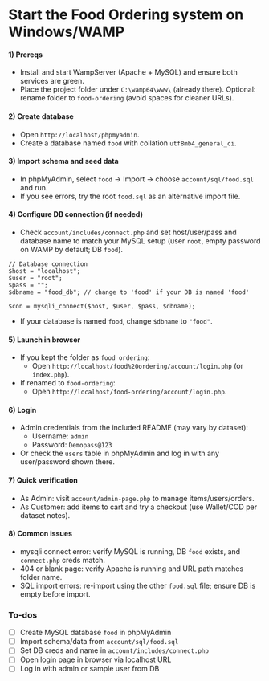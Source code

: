 <!-- 982c886e-891b-4427-85d4-8fc10af50992 cef0d11d-8fef-49e2-ad74-568eafea4892 -->
# Start the Food Ordering system on Windows/WAMP

#### 1) Prereqs

- Install and start WampServer (Apache + MySQL) and ensure both services are green.
- Place the project folder under `C:\wamp64\www\` (already there). Optional: rename folder to `food-ordering` (avoid spaces for cleaner URLs).

#### 2) Create database

- Open `http://localhost/phpmyadmin`.
- Create a database named `food` with collation `utf8mb4_general_ci`.

#### 3) Import schema and seed data

- In phpMyAdmin, select `food` → Import → choose `account/sql/food.sql` and run.
- If you see errors, try the root `food.sql` as an alternative import file.

#### 4) Configure DB connection (if needed)

- Check `account/includes/connect.php` and set host/user/pass and database name to match your MySQL setup (user `root`, empty password on WAMP by default; DB `food`).
```3:12:account/includes/connect.php
// Database connection
$host = "localhost";
$user = "root";
$pass = "";
$dbname = "food_db"; // change to 'food' if your DB is named 'food'

$con = mysqli_connect($host, $user, $pass, $dbname);
```

- If your database is named `food`, change `$dbname` to `"food"`.

#### 5) Launch in browser

- If you kept the folder as `food ordering`:
  - Open `http://localhost/food%20ordering/account/login.php` (or `index.php`).
- If renamed to `food-ordering`:
  - Open `http://localhost/food-ordering/account/login.php`.

#### 6) Login

- Admin credentials from the included README (may vary by dataset):
  - Username: `admin`
  - Password: `Demopass@123`
- Or check the `users` table in phpMyAdmin and log in with any user/password shown there.

#### 7) Quick verification

- As Admin: visit `account/admin-page.php` to manage items/users/orders.
- As Customer: add items to cart and try a checkout (use Wallet/COD per dataset notes).

#### 8) Common issues

- mysqli connect error: verify MySQL is running, DB `food` exists, and `connect.php` creds match.
- 404 or blank page: verify Apache is running and URL path matches folder name.
- SQL import errors: re-import using the other `food.sql` file; ensure DB is empty before import.

### To-dos

- [ ] Create MySQL database `food` in phpMyAdmin
- [ ] Import schema/data from `account/sql/food.sql`
- [ ] Set DB creds and name in `account/includes/connect.php`
- [ ] Open login page in browser via localhost URL
- [ ] Log in with admin or sample user from DB